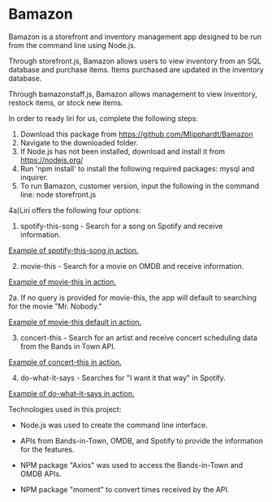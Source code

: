 # Bamazon

Bamazon is a storefront and inventory management app designed to be run from the command line using Node.js.

Through storefront.js, Bamazon allows users to view inventory from an SQL database and purchase items. Items purchased are updated in the inventory database. 

Through bamazonstaff.js, Bamazon allows management to view inventory, restock items, or stock new items.  

In order to ready liri for us, complete the following steps: 
1. Download this package from https://github.com/Mlipphardt/Bamazon
2. Navigate to the downloaded folder.
3. If Node.js has not been installed, download and install it from 
   https://nodejs.org/
3. Run 'npm install' to install the following required packages: mysql and inquirer.
4. To run Bamazon, customer version, input the following in the command line:
    node storefront.js



4a)Liri offers the following four options:
1. spotify-this-song - Search for a song on Spotify and receive information.

[Example of spotify-this-song in action.](./demo-images/spotify-this-song-preview.png)

2. movie-this - Search for a movie on OMDB and receive information.

[Example of movie-this in action.](./demo-images/movie-this-preview.png)

2a. If no query is provided for movie-this, the app will default to searching for the movie "Mr. Nobody."

[Example of movie-this default in action.](./demo-images/movie-this-default-preview.png)


3. concert-this - Search for an artist and receive concert scheduling data from 
   the Bands in Town API.

[Example of concert-this in action.](./demo-images/concert-this-preview.png)

4. do-what-it-says - Searches for "I want it that way" in Spotify.

[Example of do-what-it-says in action.](./demo-images/do-what-it-says-preview.png)

Technologies used in this project:

- Node.js was used to create the command line interface.

- APIs from Bands-in-Town, OMDB, and Spotify to provide the information for the features.

- NPM package "Axios" was used to access the Bands-in-Town and OMDB APIs.

- NPM package "moment" to convert times received by the API.

